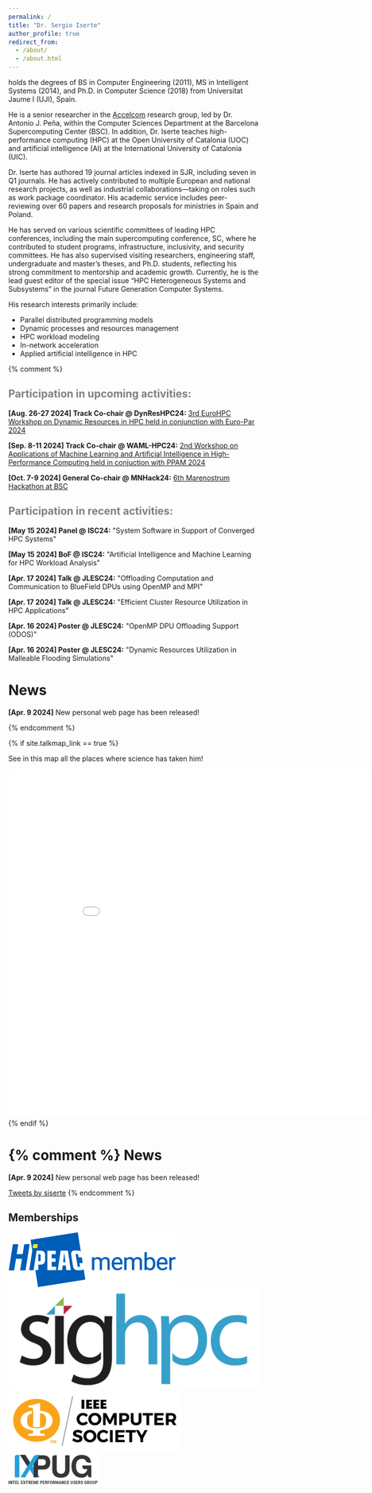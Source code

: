 ```yaml
---
permalink: /
title: "Dr. Sergio Iserte"
author_profile: true
redirect_from: 
  - /about/
  - /about.html
---
```


<p>holds the degrees of BS in Computer Engineering (2011), MS in Intelligent Systems (2014), and Ph.D. in Computer Science (2018) from Universitat Jaume I (UJI), Spain.</p>

<p>He is a senior researcher in the <a href="https://www.bsc.es/discover-bsc/organisation/scientific-structure/accelerators-and-communications-hpc">Accelcom</a> research group, led by Dr. Antonio J. Peña, within the Computer Sciences Department at the Barcelona Supercomputing Center (BSC). In addition, Dr. Iserte teaches high-performance computing (HPC) at the Open University of Catalonia (UOC) and artificial intelligence (AI) at the International University of Catalonia (UIC).</p>

<p>Dr. Iserte has authored 19 journal articles indexed in SJR, including seven in Q1 journals. He has actively contributed to multiple European and national research projects, as well as industrial collaborations—taking on roles such as work package coordinator. His academic service includes peer-reviewing over 60 papers and research proposals for ministries in Spain and Poland.</p>

<p>He has served on various scientific committees of leading HPC conferences, including the main supercomputing conference, SC, where he contributed to student programs, infrastructure, inclusivity, and security committees. He has also supervised visiting researchers, engineering staff, undergraduate and master’s theses, and Ph.D. students, reflecting his strong commitment to mentorship and academic growth. Currently, he is the lead guest editor of the special issue “HPC Heterogeneous Systems and Subsystems” in the journal Future Generation Computer Systems.</p>

<p>His research interests primarily include:</p>
<ul>
<li>Parallel distributed programming models</li>
<li>Dynamic processes and resources management</li>
<li>HPC workload modeling</li>
<li>In-network acceleration</li>
<li>Applied artificial intelligence in HPC</li>
</ul>

{% comment %}
<h2 style="color:gray;">Participation in upcoming activities:</h2>
<p><strong>[Aug. 26-27 2024] Track Co-chair @ DynResHPC24:</strong> <a href="https://eventos.uc3m.es/112131/detail/3rd-eurohpc-workshop-on-dynamic-resources-in-hpc.html">3rd EuroHPC Workshop on Dynamic Resources in HPC held in conjunction with Euro-Par 2024</a></p>
<p><strong>[Sep. 8-11 2024] Track Co-chair @ WAML-HPC24:</strong> <a href="https://sites.google.com/uji.es/waml-hpc22/home">2nd  Workshop on Applications of
Machine Learning and Artificial Intelligence in High-Performance Computing held in conjuction with PPAM 2024</a></p>
<p><strong>[Oct. 7-9 2024] General Co-chair @ MNHack24:</strong> <a href="www.bsc.es/MNHack_24">6th Marenostrum Hackathon at BSC</a></p>

<h2 style="color:gray;">Participation in recent activities:</h2>

<p><strong>[May 15 2024] Panel @ ISC24:</strong> "System Software in Support of Converged HPC Systems"</p>
<p><strong>[May 15 2024] BoF @ ISC24:</strong> "Artificial Intelligence and Machine Learning for HPC Workload Analysis"</p>
<p><strong>[Apr. 17 2024] Talk @ JLESC24:</strong> "Offloading Computation and Communication to BlueField DPUs using OpenMP and MPI"</p>
<p><strong>[Apr. 17 2024] Talk @ JLESC24:</strong> "Efficient Cluster Resource Utilization in HPC Applications"</p>
<p><strong>[Apr. 16 2024] Poster @ JLESC24:</strong> "OpenMP DPU Offloading Support (ODOS)"</p>
<p><strong>[Apr. 16 2024] Poster @ JLESC24:</strong> "Dynamic Resources Utilization in Malleable Flooding Simulations"</p>

News
======
<p><strong>[Apr. 9 2024]</strong> New personal web page has been released!</p>
{% endcomment %}

{% if site.talkmap_link == true %}
<p>See in this map all the places where science has taken him!</p>
<iframe src="/talkmap/map.html" height="700" width="900" style="border:none;"></iframe>
{% endif %}

{% comment %}
News
======
<p><strong>[Apr. 9 2024]</strong> New personal web page has been released!</p>

<a class="twitter-timeline" href="https://twitter.com/siserte?ref_src=twsrc%5Etfw">Tweets by siserte</a> <script async src="https://platform.twitter.com/widgets.js" charset="utf-8"></script>
{% endcomment %}

<h2>Memberships</h2>
<div class="memberships-container">
  <a href="https://www.hipeac.net/" target="_blank" title="HiPEAC">
    <img src="images/hipeac.png" alt="HiPEAC Membership Logo" class="membership-logo">
  </a>
  <a href="https://www.sighpc.org/" target="_blank" title="SIGHPC">
    <img src="images/sighpc.png" alt="SIGHPC Membership Logo" class="membership-logo">
  </a>
  <a href="https://www.computer.org/" target="_blank" title="IEEE Computer Society">
    <img src="images/IEEE-CS.png" alt="IEEE-CS Membership Logo" class="membership-logo">
  </a>
  <a href="https://www.ixpug.org" target="_blank" title="Intel eXtreme Performance Users Group (IXPUG)">
    <img src="images/ixpug.png" alt="IXPUG Membership Logo" class="membership-logo">
  </a>
</div>